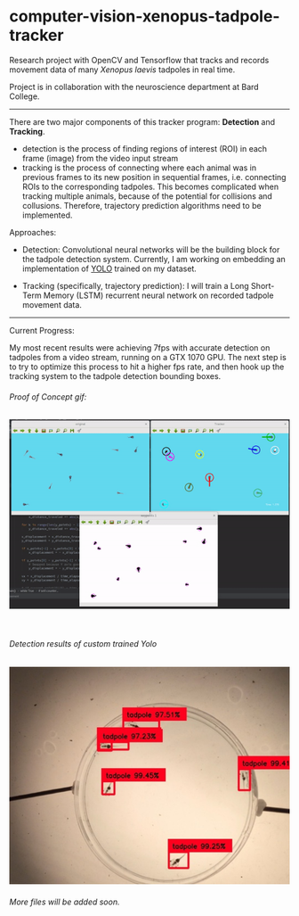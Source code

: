 # computer-vision-xenopus-tadpole-tracker
Research project with OpenCV and Tensorflow that tracks and records movement data of many *Xenopus laevis* tadpoles in real time. 

Project is in collaboration with the neuroscience department at Bard College.

-----

There are two major components of this tracker program: **Detection** and **Tracking**.
  * detection is the process of finding regions of interest (ROI) in each frame (image) from the video input stream
  * tracking is the process of connecting where each animal was in previous frames to its new position in sequential frames, 
    i.e. connecting ROIs to the corresponding tadpoles. This becomes complicated when tracking multiple animals, because of the potential for collisions and collusions. Therefore, trajectory prediction algorithms need to be implemented.

Approaches:

  * Detection: Convolutional neural networks will be the building block for the tadpole detection system. Currently, I am working on embedding an implementation of [YOLO](https://pjreddie.com/darknet/yolo/) trained on my dataset.

  * Tracking (specifically, trajectory prediction): I will train a Long Short-Term Memory (LSTM) recurrent neural network on recorded tadpole movement data. 

-----

Current Progress:

My most recent results were achieving 7fps with accurate detection on tadpoles from a video stream, running on a GTX 1070 GPU. The next step is to try to optimize this process to hit a higher fps rate, and then hook up the tracking system to the tadpole detection bounding boxes.


###### Proof of Concept gif:

![Uh oh, it appears the gif didn't load. Please find the gif in the images folder of this repositiory.](/images/proof_of_concept.gif?raw=true "Proof of Concept")

<br>

###### Detection results of custom trained Yolo

![Uh oh, it appears the gif didn't load. Please find it as "yolo_detections.jpg" in the images folder of this repositiory.](/images/yolo_detections.jpg?raw=true "Detection Results")

###### More files will be added soon.
